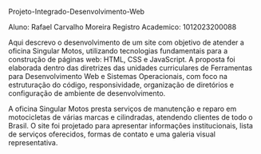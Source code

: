 Projeto-Integrado-Desenvolvimento-Web

Aluno: Rafael Carvalho Moreira
Registro Academico: 1012023200088

Aqui descrevo o desenvolvimento de um site com objetivo de atender a oficina Singular Motos, utilizando tecnologias fundamentais para a construção de páginas web: HTML, CSS e JavaScript. 
A proposta foi elaborada dentro das diretrizes das unidades curriculares de Ferramentas para Desenvolvimento Web e Sistemas Operacionais, com foco na estruturação do código, responsividade, organização de diretórios e configuração de ambiente de desenvolvimento.

A oficina Singular Motos presta serviços de manutenção e reparo em motocicletas de várias marcas e cilindradas, atendendo clientes de todo o Brasil. 
O site foi projetado para apresentar informações institucionais, lista de serviços oferecidos, formas de contato e uma galeria visual representativa.

